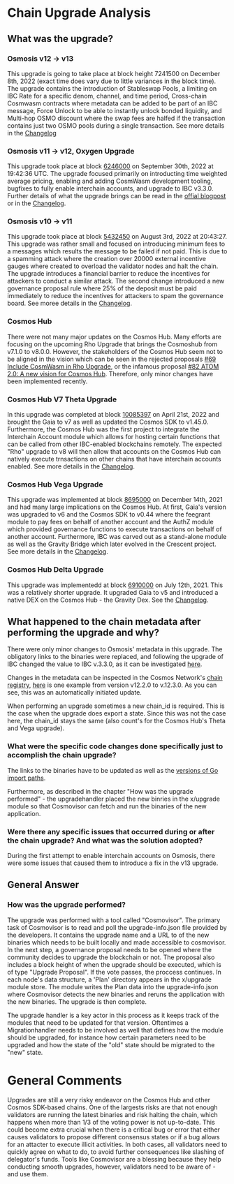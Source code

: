 # Chain Upgrade Analysis

## What was the upgrade?

### Osmosis v12 -> v13
This upgrade is going to take place at block height 7241500 on December 8th, 2022 (exact time does vary due to little variances in the block time). The upgrade contains the introduction of Stableswap Pools, a limiting on IBC Rate for a specific denom, channel, and time period, Cross-chain Cosmwasm contracts where metadata can be added to be part of an IBC message, Force Unlock to be able to instantly unlock bonded liquidity, and Multi-hop OSMO discount where the swap fees are halfed if the transaction contains just two OSMO pools during a single transaction. See more details in the [Changelog](https://github.com/osmosis-labs/osmosis/blob/v13.0.0/CHANGELOG.md#v1300)

### Osmosis v11 -> v12, Oxygen Upgrade

This upgrade took place at block [6246000](https://www.mintscan.io/osmosis/blocks/6246000) on September 30th, 2022 at 19:42:36 UTC. The upgrade focused primarily on introducting time weighted average pricing, enabling and adding CosmWasm development tooling, bugfixes to fully enable interchain accounts, and upgrade to IBC v3.3.0. Further details of what the upgrade brings can be read in the [offial blogpost](https://medium.com/osmosis-community-updates/osmosis-v12-0-0-oxygen-upgrade-c29aa37dc89e) or in the [Changelog](https://github.com/osmosis-labs/osmosis/blob/v13.0.0/CHANGELOG.md#v1200).

### Osmosis v10 -> v11

This upgrade took place at block [5432450](https://www.mintscan.io/osmosis/blocks/5432450) on August 3rd, 2022 at 20:43:27. This upgrade was rather small and focused on introducing minimum fees to a messages which results the message to be failed if not paid. This is due to a spamming attack where the creation over 20000 external incentive gauges where created to overload the validator nodes and halt the chain. The upgrade introduces a financial barrier to reduce the incentives for attackers to conduct a similar attack. The second change introduced a new governance proposal rule where 25% of the deposit must be paid immediately to reduce the incentives for attackers to spam the governance board. See moree details in the [Changelog](https://github.com/osmosis-labs/osmosis/blob/v13.0.0/CHANGELOG.md#v11).

### Cosmos Hub 

There were not many major updates on the Cosmos Hub. Many efforts are focusing on the upcoming Rho Upgrade that brings the Cosmoshub from v7.1.0 to v8.0.0. However, the stakeholders of the Cosmos Hub seem not to be aligned in the vision which can be seen in the rejected proposals [#69 Include CosmWasm in Rho Upgrade](https://www.mintscan.io/cosmos/proposals/69), or the infamous proposal [#82 ATOM 2.0: A new vision for Cosmos Hub](https://www.mintscan.io/cosmos/proposals/82). Therefore, only minor changes have been implemented recently. 

### Cosmos Hub V7 Theta Upgrade

In this upgrade was completed at block [10085397](https://www.mintscan.io/cosmos/blocks/10085397) on April 21st, 2022 and brought the Gaia to v7 as well as updated the Cosmos SDK to v1.45.0. Furthermore, the Cosmos Hub was the first project to integrate the Interchain Account module which allows for hosting certain functions that can be called from other IBC-enabled blockchains remotely. The expected "Rho" upgrade to v8 will then allow that accounts on the Cosmos Hub can natively execute trnsactions on other chains that have interchain accounts enabled. See more details in the [Changelog](https://github.com/cosmos/gaia/blob/main/docs/roadmap/cosmos-hub-roadmap-2.0.md#v7-theta-upgrade-completed-march-25-2022).

### Cosmos Hub Vega Upgrade

This upgrade was implemented at block [8695000](https://www.mintscan.io/cosmos/blocks/8695000) on December 14th, 2021 and had many large implications on the Cosmos Hub. At first, Gaia's version was upgraded to v6 and the Cosmos SDK to v0.44 where the feegrant module to pay fees on behalf of another account and the AuthZ module which provided governance functions to execute transactions on behalf of another account. Furthermore, IBC was carved out as a stand-alone module as well as the Gravity Bridge which later evolved in the Crescent project. See more details in the [Changelog](https://github.com/cosmos/gaia/blob/main/docs/roadmap/cosmos-hub-roadmap-2.0.md#vega-upgrade-completed-december-14-2021).

### Cosmos Hub Delta Upgrade

This upgrade was implementedd at block [6910000](https://www.mintscan.io/cosmos/blocks/6910000) on July 12th, 2021. This was a relatively shorter upgrade. It upgraded Gaia to v5 and introduced a native DEX on the Cosmos Hub - the Gravity Dex. See the [Changelog](https://github.com/cosmos/gaia/blob/main/docs/roadmap/cosmos-hub-roadmap-2.0.md#delta-upgrade-completed-july-12-2021).

## What happened to the chain metadata after performing the upgrade and why?

There were only minor changes to Osmosis' metadata in this upgrade. The obligatory links to the binaries were replaced, and following the upgrade of IBC changed the value to IBC v.3.3.0, as it can be investigated [here](https://github.com/cosmos/chain-registry/commit/f24d230bbf35d32aa447a7effe8ddd6ebc84f49b).

Changes in the metadata can be inspected in the Cosmos Network's [chain registry](https://github.com/cosmos/chain-registry/blob/master/osmosis/chain.json), [here](https://github.com/cosmos/chain-registry/commit/b6dcad96e51b0ef0c8d66ca418c24910e42830b2) is one example from version v12.2.0 to v.12.3.0. As you can see, this was an automatically initiated update.

When performing an upgrade sometimes a new chain_id is required. This is the case when the upgrade does export a state. Since this was not the case here, the chain_id stays the same (also count's for the Cosmos Hub's Theta and Vega upgrade). 

### What were the specific code changes done specifically just to accomplish the chain upgrade?

The links to the binaries have to be updated as well as the [versions of Go import paths](https://github.com/osmosis-labs/osmosis/commit/30460bacef932b03854f59938aa1d29db9a8f99b).

Furthermore, as described in the chapter "How was the upgrade performed" - the upgradehandler placed the new binries in the x/upgrade module so that Cosmovisor can fetch and run the binaries of the new application.

### Were there any specific issues that occurred during or after the chain upgrade? And what was the solution adopted?

During the first attempt to enable interchain accounts on Osmosis, there were some issues that caused them to introduce a fix in the v13 upgrade. 

## General Answer

### How was the upgrade performed?

The upgrade was performed with a tool called "Cosmovisor". The primary task of Cosmovisor is to read and poll the upgrade-info.json file provided by the developers. It contains the upgrade name and a URL to of the new binaries which needs to be built locally and made accessible to cosmovisor. 
In the next step, a governance proposal needs to be opened where the community decides to upgrade the blockchain or not. The proposal also includes a block height of when the upgrade should be executed, which is of type "Upgrade Proposal". If the vote passes, the proccess continues. 
In each node's data structure, a 'Plan' directory appears in the x/upgrade module store. The module writes the Plan data into the upgrade-info.json where Cosmovisor detects the new binaries and reruns the application with the new binaries. The upgrade is then complete.

The upgrade handler is a key actor in this process as it keeps track of the modules that need to be updated for that version. Oftentimes a Migrationhandler needs to be involved as well that defines how the module should be upgraded, for instance how certain parameters need to be upgraded and how the state of the "old" state should be migrated to the "new" state.

# General Comments

Upgrades are still a very risky endeavor on the Cosmos Hub and other Cosmos SDK-based chains. One of the largests risks are that not enough validators are running the latest binaries and risk halting the chain, which happens when more than 1/3 of the voting power is not up-to-date. This could become extra crucial when there is a critical bug or error that either causes validators to propose different consensus states or if a bug allows for an attacter to execute illicit activities. In both cases, all validators need to quickly agree on what to do, to avoid further consequences like slashing of delegator's funds. 
Tools like Cosmovisor are a blessing because they help conducting smooth upgrades, however, validators need to be aware of - and use them. 